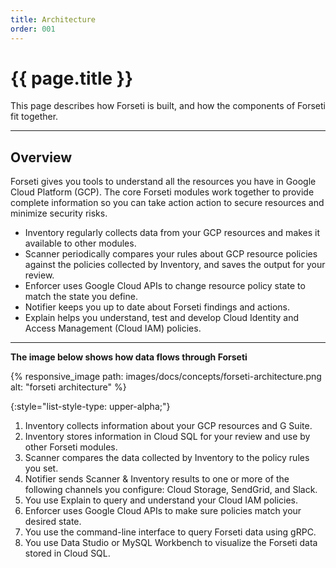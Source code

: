 ```yaml
---
title: Architecture
order: 001
---
```


# {{ page.title }}

This page describes how Forseti is built, and how the components of Forseti fit
together.

---

## Overview

Forseti gives you tools to understand all the resources you have in Google Cloud
Platform (GCP). The core Forseti modules work together to provide complete
information so you can take action action to secure resources and minimize
security risks.

 * Inventory regularly collects data from your GCP resources and makes it
   available to other modules.
 * Scanner periodically compares your rules about GCP resource policies against
   the policies collected by Inventory, and saves the output for your review.
 * Enforcer uses Google Cloud APIs to change resource policy state to match the
   state you define.
 * Notifier keeps you up to date about Forseti findings and actions.
 * Explain helps you understand, test and develop Cloud Identity and Access
   Management (Cloud IAM) policies.

---

**The image below shows how data flows through Forseti**

{% responsive_image path: images/docs/concepts/forseti-architecture.png alt: "forseti architecture" %}

{:style="list-style-type: upper-alpha;"}

 1. Inventory collects information about your GCP resources and G Suite.
 1. Inventory stores information in Cloud SQL for your review and use by other
    Forseti modules.
 1. Scanner compares the data collected by Inventory to the policy rules you
    set.
 1. Notifier sends Scanner & Inventory results to one or more of the following channels you
    configure: Cloud Storage, SendGrid, and Slack.
 1. You use Explain to query and understand your Cloud IAM policies.
 1. Enforcer uses Google Cloud APIs to make sure policies match your desired
    state.
 1. You use the command-line interface to query Forseti data using gRPC.
 1. You use Data Studio or MySQL Workbench to visualize the Forseti data stored
    in Cloud SQL.
